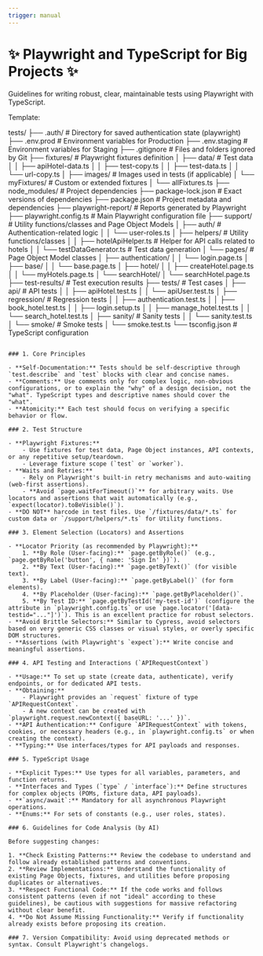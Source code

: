 ```yaml
---
trigger: manual
---
```


# ✨ Playwright and TypeScript for Big Projects  ✨

Guidelines for writing robust, clear, maintainable tests using Playwright with TypeScript.

Template:

tests/
├── .auth/                 # Directory for saved authentication state (playwright)
├── .env.prod              # Environment variables for Production
├── .env.staging           # Environment variables for Staging
├── .gitignore             # Files and folders ignored by Git
├── fixtures/              # Playwright fixtures definition
│   ├── data/              # Test data
│   │   ├── apiHotel-data.ts
│   │   ├── test-copy.ts
│   │   ├── test-data.ts
│   │   └── url-copy.ts
│   ├── images/            # Images used in tests (if applicable)
│   └── myFixtures/        # Custom or extended fixtures
│       └── allFixtures.ts
├── node_modules/          # Project dependencies
├── package-lock.json      # Exact versions of dependencies
├── package.json           # Project metadata and dependencies
├── playwright-report/     # Reports generated by Playwright
├── playwright.config.ts   # Main Playwright configuration file
├── support/               # Utility functions/classes and Page Object Models
│   ├── auth/              # Authentication-related logic
│   │   └── user-roles.ts
│   ├── helpers/           # Utility functions/classes
│   │   ├── hotelApiHelper.ts # Helper for API calls related to hotels
│   │   └── testDataGenerator.ts # Test data generation
│   └── pages/             # Page Object Model classes
│       ├── authentication/
│       │   └── login.page.ts
│       ├── base/
│       │   └── base.page.ts
│       ├── hotel/
│       │   ├── createHotel.page.ts
│       │   └── myHotels.page.ts
│       └── searchHotel/
│           └── searchHotel.page.ts
├── test-results/          # Test execution results
├── tests/                 # Test cases
│   ├── api/               # API tests
│   │   ├── apiHotel.test.ts
│   │   └── apiUser.test.ts
│   ├── regression/        # Regression tests
│   │   ├── authentication.test.ts
│   │   ├── book_hotel.test.ts
│   │   ├── login.setup.ts
│   │   ├── manage_hotel.test.ts
│   │   └── search_hotel.test.ts
│   ├── sanity/            # Sanity tests
│   │   └── sanity.test.ts
│   └── smoke/             # Smoke tests
│       └── smoke.test.ts
└── tsconfig.json          # TypeScript configuration
```

### 1. Core Principles

- **Self-Documentation:** Tests should be self-descriptive through `test.describe` and `test` blocks with clear and concise names.
- **Comments:** Use comments only for complex logic, non-obvious configurations, or to explain the "why" of a design decision, not the "what". TypeScript types and descriptive names should cover the "what".
- **Atomicity:** Each test should focus on verifying a specific behavior or flow.

### 2. Test Structure

- **Playwright Fixtures:**
    - Use fixtures for test data, Page Object instances, API contexts, or any repetitive setup/teardown.
    - Leverage fixture scope (`test` or `worker`).
- **Waits and Retries:**
    - Rely on Playwright's built-in retry mechanisms and auto-waiting (web-first assertions).
    - **Avoid `page.waitForTimeout()`** for arbitrary waits. Use locators and assertions that wait automatically (e.g., `expect(locator).toBeVisible()`).
- **DO NOT** harcode in test files. Use `/fixtures/data/*.ts` for custom data or `/support/helpers/*.ts` for Utility functions.

### 3. Element Selection (Locators) and Assertions

- **Locator Priority (as recommended by Playwright):**
    1. **By Role (User-facing):** `page.getByRole()` (e.g., `page.getByRole('button', { name: 'Sign In' })`).
    2. **By Text (User-facing):** `page.getByText()` (for visible text).
    3. **By Label (User-facing):** `page.getByLabel()` (for form elements).
    4. **By Placeholder (User-facing):** `page.getByPlaceholder()`.
    5. **By Test ID:** `page.getByTestId('my-test-id')` (configure the attribute in `playwright.config.ts` or use `page.locator('[data-testid="..."]')`). This is an excellent practice for robust selectors.
- **Avoid Brittle Selectors:** Similar to Cypress, avoid selectors based on very generic CSS classes or visual styles, or overly specific DOM structures.
- **Assertions (with Playwright's `expect`):** Write concise and meaningful assertions.

### 4. API Testing and Interactions (`APIRequestContext`)

- **Usage:** To set up state (create data, authenticate), verify endpoints, or for dedicated API tests.
- **Obtaining:**
    - Playwright provides an `request` fixture of type `APIRequestContext`.
    - A new context can be created with `playwright.request.newContext({ baseURL: '...' })`.
- **API Authentication:** Configure `APIRequestContext` with tokens, cookies, or necessary headers (e.g., in `playwright.config.ts` or when creating the context).
- **Typing:** Use interfaces/types for API payloads and responses.

### 5. TypeScript Usage

- **Explicit Types:** Use types for all variables, parameters, and function returns.
- **Interfaces and Types (`type` / `interface`):** Define structures for complex objects (POMs, fixture data, API payloads).
- **`async/await`:** Mandatory for all asynchronous Playwright operations.
- **Enums:** For sets of constants (e.g., user roles, states).

### 6. Guidelines for Code Analysis (by AI)

Before suggesting changes:

1. **Check Existing Patterns:** Review the codebase to understand and follow already established patterns and conventions.
2. **Review Implementations:** Understand the functionality of existing Page Objects, fixtures, and utilities before proposing duplicates or alternatives.
3. **Respect Functional Code:** If the code works and follows consistent patterns (even if not "ideal" according to these guidelines), be cautious with suggestions for massive refactoring without clear benefit.
4. **Do Not Assume Missing Functionality:** Verify if functionality already exists before proposing its creation.

### 7. Version Compatibility: Avoid using deprecated methods or syntax. Consult Playwright's changelogs.